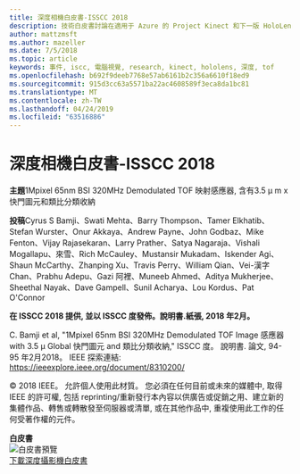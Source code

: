 ```yaml
---
title: 深度相機白皮書-ISSCC 2018
description: 技術白皮書討論在適用于 Azure 的 Project Kinect 和下一版 HoloLens 中使用的深度攝影機。
author: mattzmsft
ms.author: mazeller
ms.date: 7/5/2018
ms.topic: article
keywords: 事件, iscc, 電腦視覺, research, kinect, hololens, 深度, tof
ms.openlocfilehash: b692f9deeb7768e57ab6161b2c356a6610f18ed9
ms.sourcegitcommit: 915d3cc63a5571ba22ac4608589f3eca8da1bc81
ms.translationtype: MT
ms.contentlocale: zh-TW
ms.lasthandoff: 04/24/2019
ms.locfileid: "63516886"
---
```

# <a name="depth-camera-whitepaper---isscc-2018"></a>深度相機白皮書-ISSCC 2018

**主題**1Mpixel 65nm BSI 320MHz Demodulated TOF 映射感應器, 含有3.5 μ m x 快門圖元和類比分類收納

**投稿**Cyrus S Bamji、Swati Mehta、Barry Thompson、Tamer Elkhatib、Stefan Wurster、Onur Akkaya、Andrew Payne、John Godbaz、Mike Fenton、Vijay Rajasekaran、Larry Prather、Satya Nagaraja、Vishali Mogallapu、來雪、Rich McCauley、Mustansir Mukadam、Iskender Agi、Shaun McCarthy、Zhanping Xu、Travis Perry、William Qian、Vei-漢字 Chan、Prabhu Adepu、Gazi 阿裡、Muneeb Ahmed、Aditya Mukherjee、Sheethal Nayak、Dave Gampell、Sunil Acharya、Lou Kordus、Pat O'Connor

**在 ISSCC 2018 提供, 並以 ISSCC 度發佈。說明書.紙張, 2018 年2月。**

C. Bamji et al, "1Mpixel 65nm BSI 320MHz Demodulated TOF Image 感應器 with 3.5 μ Global 快門圖元 and 類比分類收納," ISSCC 度。 說明書. 論文, 94-95 年2月2018。 IEEE 探索連結: https://ieeexplore.ieee.org/document/8310200/

© 2018 IEEE。 允許個人使用此材質。 您必須在任何目前或未來的媒體中, 取得 IEEE 的許可權, 包括 reprinting/重新發行本內容以供廣告或促銷之用、建立新的集體作品、轉售或轉散發至伺服器或清單, 或在其他作品中, 重複使用此工作的任何受著作權的元件。

**白皮書**<br>
![白皮書預覽](images/depth-camera-isscc.PNG)<br>
[下載深度攝影機白皮書](images/Depth-Camera-ISSCC-2018.pdf)
